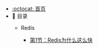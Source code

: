 - [:octocat: 首页](/README)
- :memo: 目录
   - Redis
   
       - [第1节：Redis为什么这么快](/md/redis/2022-03-09-redis为什么这么快.md)
